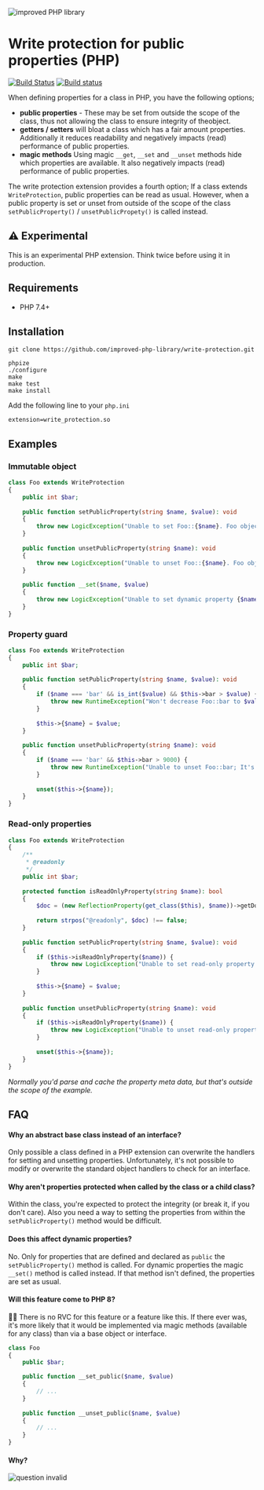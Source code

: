 ![improved PHP library](https://user-images.githubusercontent.com/100821/46372249-e5eb7500-c68a-11e8-801a-2ee57da3e5e3.png)

# Write protection for public properties (PHP)

[![Build Status](https://travis-ci.org/improved-php-library/write-protection.svg?branch=master)](https://travis-ci.org/improved-php-library/write-protection)
[![Build status](https://ci.appveyor.com/api/projects/status/7rof1vr8mv4kam17/branch/master?svg=true)](https://ci.appveyor.com/project/jasny/write-protection/branch/master)

When defining properties for a class in PHP, you have the following options;

- **public properties** - These may be set from outside the scope of the class, thus not allowing the class to ensure
  integrity of theobject.
- **getters / setters** will bloat a class which has a fair amount properties. Additionally it reduces readability and
  negatively impacts (read) performance of public properties.
- **magic methods** Using magic `__get`, `__set` and `__unset` methods hide which properties are available. It also
  negatively impacts (read) performance of public properties.

The write protection extension provides a fourth option; If a class extends `WriteProtection`, public properties can be
read as usual. However, when a public property is set or unset from outside of the scope of the class  
`setPublicProperty()` / `unsetPublicPropety()` is called instead.

## :warning: Experimental
This is an experimental PHP extension. Think twice before using it in production.

## Requirements

* PHP 7.4+

## Installation

    git clone https://github.com/improved-php-library/write-protection.git

    phpize
    ./configure
    make
    make test
    make install

Add the following line to your `php.ini`

    extension=write_protection.so


## Examples

### Immutable object

```php
class Foo extends WriteProtection
{
    public int $bar;
    
    public function setPublicProperty(string $name, $value): void
    {
        throw new LogicException("Unable to set Foo::{$name}. Foo objects are immutable");
    }
    
    public function unsetPublicProperty(string $name): void
    {
        throw new LogicException("Unable to unset Foo::{$name}. Foo objects are immutable");
    }
    
    public function __set($name, $value)
    {
        throw new LogicException("Unable to set dynamic property {$name}. Foo objects are immutable");
    }
}
```

### Property guard

```php
class Foo extends WriteProtection
{
    public int $bar;
    
    public function setPublicProperty(string $name, $value): void
    {
        if ($name === 'bar' && is_int($value) && $this->bar > $value) {
            throw new RuntimeException("Won't decrease Foo::bar to $value");
        }
        
        $this->{$name} = $value;
    }
    
    public function unsetPublicProperty(string $name): void
    {
        if ($name === 'bar' && $this->bar > 9000) {
            throw new RuntimeException("Unable to unset Foo::bar; It's already over 9000");
        }
        
        unset($this->{$name});
    }
}
```

### Read-only properties

```php
class Foo extends WriteProtection
{
    /**
     * @readonly
     */ 
    public int $bar;
    
    protected function isReadOnlyProperty(string $name): bool
    {
        $doc = (new ReflectionProperty(get_class($this), $name))->getDocComment();
        
        return strpos("@readonly", $doc) !== false;
    }
    
    public function setPublicProperty(string $name, $value): void
    {
        if ($this->isReadOnlyProperty($name)) {
            throw new LogicException("Unable to set read-only property Foo::{$name}");
        }
        
        $this->{$name} = $value;
    }
    
    public function unsetPublicProperty(string $name): void
    {
        if ($this->isReadOnlyProperty($name)) {
            throw new LogicException("Unable to unset read-only property Foo::{$name}");
        }
        
        unset($this->{$name});
    }
}
```

_Normally you'd parse and cache the property meta data, but that's outside the scope of the example._

## FAQ

#### Why an abstract base class instead of an interface?
Only possible a class defined in a PHP extension can overwrite the handlers for setting and unsetting properties.
Unfortunately, it's not possible to modify or overwrite the standard object handlers to check for an interface.

#### Why aren't properties protected when called by the class or a child class?
Within the class, you're expected to protect the integrity (or break it, if you don't care). Also you need a way to
setting the properties from within the `setPublicProperty()` method would be difficult.

#### Does this affect dynamic properties?
No. Only for properties that are defined and declared as `public` the `setPublicProperty()` method is called. For
dynamic properties the magic `__set()` method is called instead. If that method isn't defined, the properties are
set as usual.

#### Will this feature come to PHP 8?
:man_shrugging: There is no RVC for this feature or a feature like this. If there ever was, it's more likely that it
would be implemented via magic methods (available for any class) than via a base object or interface.

```php
class Foo
{
    public $bar;

    public function __set_public($name, $value)
    {
        // ...    
    }
    
    public function __unset_public($name, $value)
    {
        // ...    
    }
}
```

#### Why?

![question invalid](https://user-images.githubusercontent.com/100821/64738338-3dc36a80-d4ef-11e9-9b10-c8dd7a291213.gif)
